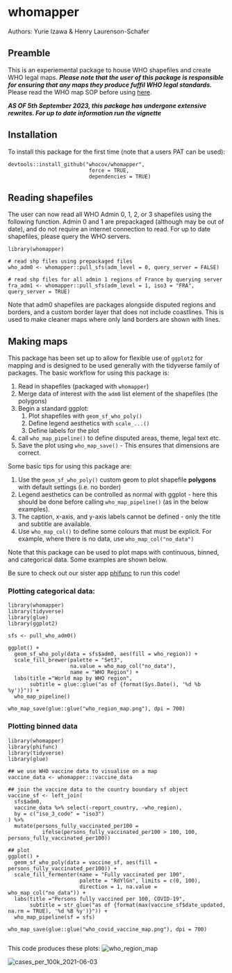 # whomapper

Authors: Yurie Izawa & Henry Laurenson-Schafer

## Preamble

This is an experiemental package to house WHO shapefiles and create WHO legal maps. ***Please note that the user of this package is responsible for ensuring that any maps they produce fuffil WHO legal standards.*** Please read the WHO map SOP before using [here](http://gamapserver.who.int/gho/gis/training/DMF_GIS2010_2_SOPSforWHOMaps.pdf).

***AS OF 5th September 2023, this package has undergone extensive rewrites. For up to date information run the vignette***

## Installation

To install this package for the first time (note that a users PAT can be used): 

```
devtools::install_github("whocov/whomapper", 
                          force = TRUE, 
                          dependencies = TRUE)
```
## Reading shapefiles

The user can now read all WHO Admin 0, 1, 2, or 3 shapefiles using the following function. Admin 0 and 1 are prepackaged (although may be out of date), and do not require an internet connection to read. For up to date shapefiles, please query the WHO servers.

```
library(whomapper)

# read shp files using prepackaged files
who_adm0 <- whomapper::pull_sfs(adm_level = 0, query_server = FALSE)

# read shp files for all admin 1 regions of France by querying server
fra_adm1 <- whomapper::pull_sfs(adm_level = 1, iso3 = "FRA", query_server = TRUE)

```

Note that adm0 shapefiles are packages alongside disputed regions and borders, and a custom border layer that does not include coastlines. This is used to make cleaner maps where only land borders are shown with lines.

## Making maps

This package has been set up to allow for flexible use of `ggplot2` for mapping and is designed to be used generally with the tidyverse family of packages. The basic workflow for using this package is:

1. Read in shapefiles (packaged with `whomapper`)
2. Merge data of interest with the `adm0` list element of the shapefiles (the polygons)
3. Begin a standard ggplot:
    1. Plot shapefiles with `geom_sf_who_poly()`
    2. Define legend aesthetics with `scale_...()`
    3. Define labels for the plot
4. call `who_map_pipeline()` to define disputed areas, theme, legal text etc.
5. Save the plot using `who_map_save()` - This ensures that dimensions are correct. 


Some basic tips for using this package are:

1. Use the `geom_sf_who_poly()` custom geom to plot shapefile **polygons** with default settings (i.e. no border)
2. Legend aesthetics can be controlled as normal with ggplot - here this should be done before calling `who_map_pipeline()` (as in the below examples).
3. The caption, x-axis, and y-axis labels cannot be defined - only the title and subtitle are available.
4. Use `who_map_col()` to define some colours that must be explicit. For example, where there is no data, use `who_map_col("no_data")`

Note that this package can be used to plot maps with continuous, binned, and categorical data. Some examples are shown below.

Be sure to check out our sister app [phifunc](https://github.com/whocov/phifunc) to run this code!

### Plotting categorical data:

```
library(whomapper)
library(tidyverse)
library(glue)
library(ggplot2)

sfs <- pull_who_adm0()

ggplot() +
  geom_sf_who_poly(data = sfs$adm0, aes(fill = who_region)) +
  scale_fill_brewer(palette = "Set3", 
                    na.value = who_map_col("no_data"),
                    name = "WHO Region") +
  labs(title ="World map by WHO region", 
       subtitle = glue::glue("as of {format(Sys.Date(), '%d %b %y')}")) +
  who_map_pipeline() 

who_map_save(glue::glue("who_region_map.png"), dpi = 700)

```

### Plotting binned data

```
library(whomapper)
library(phifunc)
library(tidyverse)
library(glue)

## we use WHO vaccine data to visualise on a map
vaccine_data <- whomapper:::vaccine_data

## join the vaccine data to the country boundary sf object
vaccine_sf <- left_join(
  sfs$adm0,
  vaccine_data %>% select(-report_country, -who_region),
  by = c("iso_3_code" = "iso3")
) %>%
  mutate(persons_fully_vaccinated_per100 =
           ifelse(persons_fully_vaccinated_per100 > 100, 100, persons_fully_vaccinated_per100))

## plot
ggplot() +
  geom_sf_who_poly(data = vaccine_sf, aes(fill = persons_fully_vaccinated_per100)) +
  scale_fill_fermenter(name = "Fully vaccinated per 100",
                       palette = "RdYlGn", limits = c(0, 100),
                       direction = 1, na.value = who_map_col("no_data")) +
  labs(title ="Persons fully vaccined per 100, COVID-19",
       subtitle = str_glue("as of {format(max(vaccine_sf$date_updated, na.rm = TRUE), '%d %B %y')}")) +
  who_map_pipeline(sf = sfs)

who_map_save(glue::glue("who_covid_vaccine_map.png"), dpi = 700)


```

This code produces these plots:
![who_region_map](https://user-images.githubusercontent.com/38218241/120607542-90298500-c450-11eb-919f-9b255a946bd8.png)


![cases_per_100k_2021-06-03](https://user-images.githubusercontent.com/38218241/120607578-991a5680-c450-11eb-8bf1-6428a5f3c967.png)


